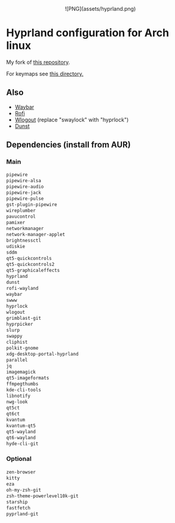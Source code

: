 <div align="center">
  ![PNG](assets/hyprland.png)
</div>


# Hyprland configuration for Arch linux
My fork of [this repository](https://github.com/prasanthrangan/hyprdots).

For keymaps see [this directory.](keybinds)

## Also
- [Waybar](https://github.com/PutaMadre1337/waybar)
- [Rofi](https://github.com/prasanthrangan/hyprdots/tree/main/Configs/.config/rofi)
- [Wlogout](https://github.com/prasanthrangan/hyprdots/tree/main/Configs/.config/wlogout) (replace "swaylock" with "hyprlock")
- [Dunst](https://github.com/prasanthrangan/hyprdots/tree/main/Configs/.config/dunst)

## Dependencies (install from AUR)
### Main
```
pipewire                        
pipewire-alsa                   
pipewire-audio                  
pipewire-jack                   
pipewire-pulse                  
gst-plugin-pipewire             
wireplumber                     
pavucontrol                     
pamixer                         
networkmanager                  
network-manager-applet          
brightnessctl                   
udiskie                         
sddm                            
qt5-quickcontrols               
qt5-quickcontrols2              
qt5-graphicaleffects            
hyprland                        
dunst                           
rofi-wayland                    
waybar                          
swww                            
hyprlock
wlogout                         
grimblast-git                   
hyprpicker                      
slurp                           
swappy                          
cliphist                        
polkit-gnome                    
xdg-desktop-portal-hyprland     
parallel                        
jq                              
imagemagick                     
qt5-imageformats                
ffmpegthumbs                    
kde-cli-tools                   
libnotify                       
nwg-look                        
qt5ct                           
qt6ct                           
kvantum                         
kvantum-qt5                     
qt5-wayland                     
qt6-wayland                     
hyde-cli-git                                          
```

### Optional
```
zen-browser
kitty                           
eza                             
oh-my-zsh-git                   
zsh-theme-powerlevel10k-git
starship
fastfetch                       
pyprland-git
```
